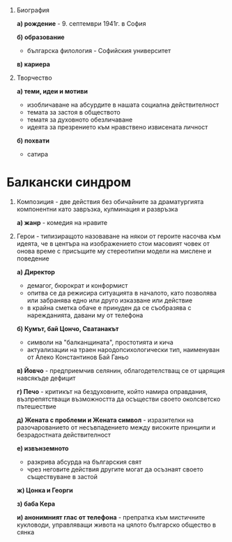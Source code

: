 1. Биография
	
	**а) рождение** - 9. септември 1941г. в София
	
	**б) образование**
	- българска филология - Софийския университет
	
	**в) кариера**

2. Творчество
	
	**а) теми, идеи и мотиви**
	- изобличаване на абсурдите в нашата социална действителност
	- темата за застоя в обществото 
	- тематя за духовното обезличаване
	- идеята за презрението към нравствено извисената личност
	
	**б) похвати**
	- сатира

# Балкански синдром
1. Композиция - две действия без обичайните за драматургията компонентни като завръзка, кулминация и развръзка 
	
	**а) жанр** - комедия на нравите

2. Герои - типизиращото назоваване на някои от героите ​​насочва към идеята, че в центъра на изображението стои масовият човек от онова време с присъщите му стереотипни модели на мислене и поведение
	
	**а) Директор**
	- демагог, бюрократ и конформист
	- опитва се да режисира ситуацията в началото, като позволява или забранява едно или друго изказване или действие
	- в крайна сметка обаче е принуден да се съобразява с нарежданията, давани му от телефона
	
	**б) Кумът, бай Цончо, Сватанакът**
	- символи на "балканщината", простотията и кича
	- актуализации на траен народопсихологически тип, наименуван от Алеко Константинов Бай Ганьо
	
	**в) Йовчо** - предприемчив селянин, облагодетелстващ се от царящия навсякъде дефицит
	
	**г) Печо** - критикът на бездуховните, който намира оправдания, възпрепятстващи възможността да осъществи своето околсветско пътешествие
	
	**д) Жената с проблеми и Жената символ** - изразителки на разочарованието от несъвпадението между високите принципи и безрадостната действителност
	
	**е) извънземното**
	- разкрива абсурда на българския свят
	- чрез неговите действия другите могат да осъзнаят своето съществуване в застой
	
	**ж) Цонка и Георги**
	
	**з) баба Кера**
	
	**и) анонимният глас от телефона** - препратка към мистичните кукловоди, управляващи живота на цялото българско общество в сянка


